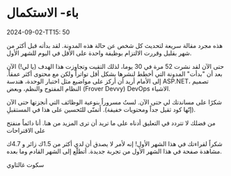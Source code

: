 # باء- الاستكمال

<datetime class="hidden">2024-09-02-TT15: 50</datetime>

<!--category-- Blog -->
هذه مجرد مقالة سريعة لتحديث كل شخص عن حالة هذه المدونة. لقد بدأته قبل أكثر من شهر بقليل وقررت الالتزام بوظيفة واحدة على الأقل في اليوم للشهر الأول.

حتى الآن لقد نشرت 52 مرة في 30 يوما، لذلك التقيت وتجاوزت هذا الهدف (يا لي!) الآن بعد أن "بدأت" المدونة التي أخطط لنشرها بشكل أقل تواتراً ولكن مع محتوى أكثر عمقاً.
إلى الأمام أريد أن أركز على مواضيع مثل اختبار الوحدة، هندسة ASP.NET، تصميم النظام المفتوح والنظم، وبعض (Frover Devvy) DevOps الاشياء.

شكرًا على مساندتك لي حتى الآن. لستُ مسروراً بنوعية الوظائف التي أنجزتها حتى الآن (إنّها كود ثقيل جداً ومحتويات خفيفة). أَتمنّى للتَحسين على هذا في المستقبلِ.

من فضلك لا تتردد في التعليق أدناه على ما تريد أن ترى المزيد من هنا. أنا دائماً منفتح على الاقتراحات

شكراً لقراءتك في هذا الشهر الأول! إنه لأمر لا يصدق أن لدي أكثر من 1.5ك زائر و 4.7ك مشاهدة صفحة في هذا الشهر الأول من تجربة جديدة. أتطلّع إلى الشهر القادم وما بعده.

سكوت غالثاوي
